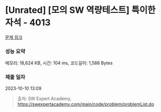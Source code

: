 # [Unrated] [모의 SW 역량테스트] 특이한 자석 - 4013 

[문제 링크](https://swexpertacademy.com/main/code/problem/problemDetail.do?contestProbId=AWIeV9sKkcoDFAVH) 

### 성능 요약

메모리: 18,624 KB, 시간: 104 ms, 코드길이: 1,588 Bytes

### 제출 일자

2023-10-10 13:09



> 출처: SW Expert Academy, https://swexpertacademy.com/main/code/problem/problemList.do